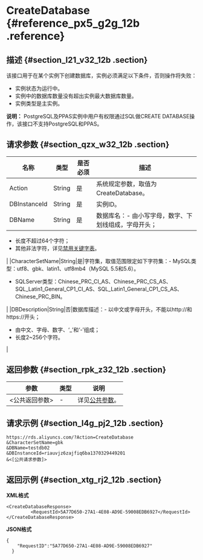 # CreateDatabase {#reference_px5_g2g_12b .reference}

## 描述 {#section_l21_v32_12b .section}

该接口用于在某个实例下创建数据库，实例必须满足以下条件，否则操作将失败：

-   实例状态为运行中。
-   实例中的数据库数量没有超出实例最大数据库数量。
-   实例类型是主实例。

**说明：** PostgreSQL及PPAS实例中用户有权限通过SQL做CREATE DATABASE操作，该接口不支持PostgreSQL和PPAS。

## 请求参数 {#section_qzx_w32_12b .section}

|名称|类型|是否必须|描述|
|--|--|----|--|
|Action|String|是|系统规定参数，取值为CreateDatabase。|
|DBInstanceId|String|是|实例ID。|
|DBName|String|是|数据库名：-   由小写字母，数字、下划线组成，字母开头；
-   长度不超过64个字符；
-   其他非法字符，详见[禁用关键字表](intl.zh-CN/API参考/API参考/附表/禁用关键字表.md#)。

|
|CharacterSetName|String|是|字符集，取值范围限定如下字符集：-   MySQL类型：utf8、gbk、latin1、utf8mb4（MySQL 5.5和5.6）。
-   SQLServer类型：Chinese\_PRC\_CI\_AS、Chinese\_PRC\_CS\_AS、SQL\_Latin1\_General\_CP1\_CI\_AS、SQL\_Latin1\_General\_CP1\_CS\_AS、Chinese\_PRC\_BIN。

|
|DBDescription|String|否|数据库描述：-   以中文或字母开头，不能以http://和https://开头；
-   由中文、字母、数字、‘\_’和‘-’组成；
-   长度2~256个字符。

|

## 返回参数 {#section_rpk_z32_12b .section}

|参数|类型|说明|
|--|--|--|
|<公共返回参数\>|-|详见[公共参数](intl.zh-CN/API参考/使用API/公共参数.md#)。|

## 请求示例 {#section_l4g_pj2_12b .section}

```
https://rds.aliyuncs.com/?Action=CreateDatabase
&CharacterSetName=gbk
&DBName=testdb02
&DBInstanceId=riauvjz6zajfiq6ba1370329449201
&<[公共请求参数]>
```

## 返回示例 {#section_xtg_rj2_12b .section}

**XML格式**

```
<CreateDatabaseResponse>
         <RequestId>5A77D650-27A1-4E08-AD9E-59008EDB6927</RequestId>
</CreateDatabaseResponse>
```

**JSON格式**

```
{
    "RequestID":"5A77D650-27A1-4E08-AD9E-59008EDB6927"
  }
```

